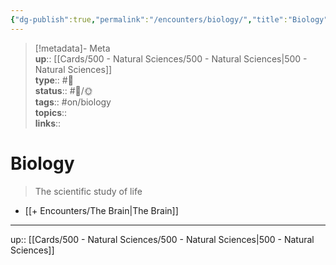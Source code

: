 ```yaml
---
{"dg-publish":true,"permalink":"/encounters/biology/","title":"Biology","tags":["📝","📝/🌞","on/biology"]}
---
```



> [!metadata]- Meta  
> **up**:: [[Cards/500 - Natural Sciences/500 - Natural Sciences\|500 - Natural Sciences]]  
> **type**:: #📝  
> **status**:: #📝/🌞  
> **tags**:: #on/biology  
> **topics**::  
> **links**::

# Biology

> The scientific study of life
- [[+ Encounters/The Brain\|The Brain]]

---
up:: [[Cards/500 - Natural Sciences/500 - Natural Sciences\|500 - Natural Sciences]]

